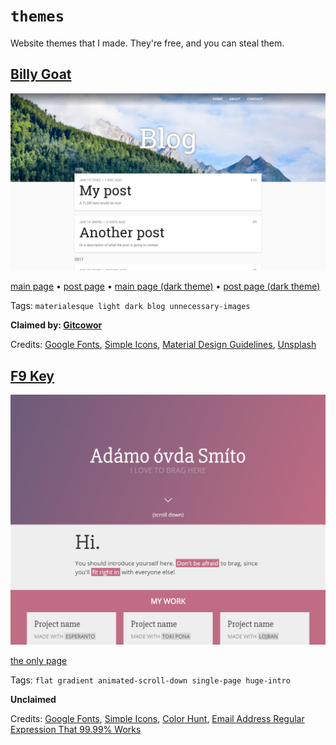 # `themes`
Website themes that I made. They're free, and you can steal them.

## [Billy Goat](https://sheeptester.github.io/themes/billy-goat/)
[![screenshot of theme](./screenshots/billy-goat.png)](./screenshots/billy-goat.png)

[main page](https://sheeptester.github.io/themes/billy-goat/) • [post page](https://sheeptester.github.io/themes/billy-goat/post.html) • [main page (dark theme)](https://sheeptester.github.io/themes/billy-goat/index-dark.html) • [post page (dark theme)](https://sheeptester.github.io/themes/billy-goat/post-dark.html)

Tags: `materialesque light dark blog unnecessary-images`

**Claimed by: [Gitcowor](https://github.com/gitcowor)**

Credits: [Google Fonts](https://fonts.google.com/), [Simple Icons](https://simpleicons.org/), [Material Design Guidelines](https://material.io/guidelines/), [Unsplash](https://unsplash.com/)

## [F9 Key](https://sheeptester.github.io/themes/f9-key/)
[![screenshot of theme](./screenshots/f9-key.png)](./screenshots/f9-key.png)

[the only page](https://sheeptester.github.io/themes/f9-key/)

Tags: `flat gradient animated-scroll-down single-page huge-intro`

**Unclaimed**

Credits: [Google Fonts](https://fonts.google.com/), [Simple Icons](https://simpleicons.org/), [Color Hunt](http://colorhunt.co/c/100885), [Email Address Regular Expression That 99.99% Works](http://emailregex.com/)
